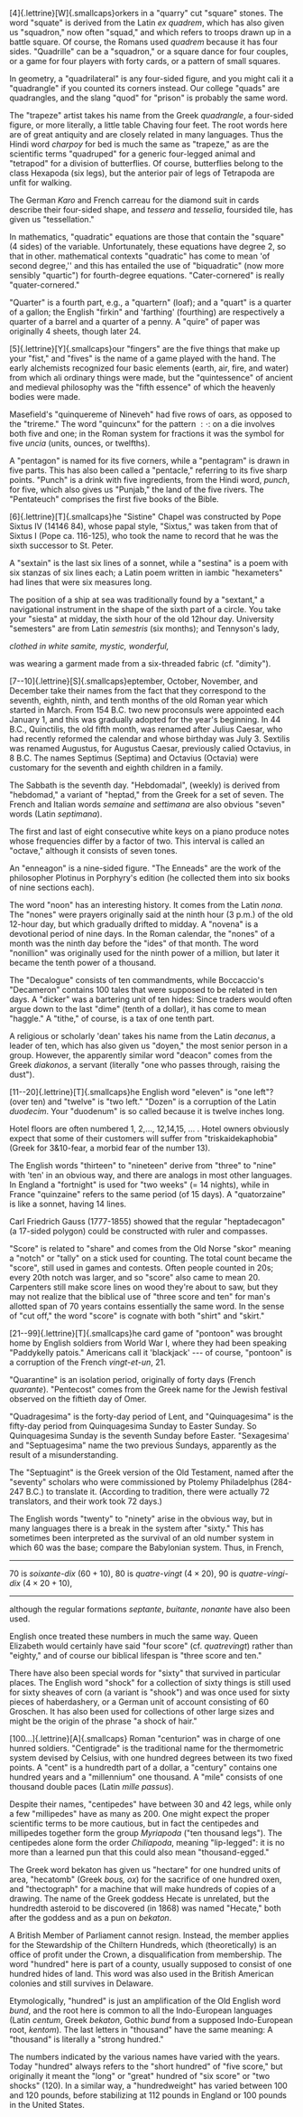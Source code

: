 [4]{.lettrine}[W]{.smallcaps}orkers in a "quarry" cut "square" stones.
The word "squate" is derived from the Latin *ex quadrem*, which has also
given us "squadron," now often "squad," and which refers to troops drawn
up in a battle square. Of course, the Romans used *quadrem* because it
has four sides. "Quadrille" can be a "squadron," or a square dance for
four couples, or a game for four players with forty cards, or a pattern
of small squares.

In geometry, a "quadrilateral" is any four-sided figure, and you might
cali it a "quadrangle" if you counted its corners instead. Our college
"quads" are quadrangles, and the slang "quod" for "prison" is probably
the same word.

The "trapeze" artist takes his name from the Greek *quadrangle*, a
four-sided figure, or more literally, a little table Chaving four feet.
The root words here are of great antiquity and are closely related in
many languages. Thus the Hindi word *charpoy* for bed is much the same
as "trapeze," as are the scientific terms "quadruped" for a generic
four-legged animal and "tetrapod" for a division of butterflies. Of
course, butterflies belong to the class Hexapoda (six legs), but the
anterior pair of legs of Tetrapoda are unfit for walking.

The German *Karo* and French carreau for the diamond suit in cards
describe their four-sided shape, and *tessera* and *tesselia*, foursided
tile, has given us "tessellation."

In mathematics, "quadratic" equations are those that contain the
"square" (4 sides) of the variable. Unfortunately, these equations have
degree 2, so that in other. mathematical contexts "quadratic" has come
to mean 'of second degree,'' and this has entailed the use of
"biquadratic" (now more sensibly "quartic") for fourth-degree equations.
"Cater-cornered" is really "quater-cornered."

"Quarter" is a fourth part, e.g., a "quartern" (loaf); and a "quart" is
a quarter of a gallon; the English "firkin" and 'farthing' (fourthing)
are respectively a quarter of a barrel and a quarter of a penny. A
"quire" of paper was originally 4 sheets, though later 24.

[5]{.lettrine}[Y]{.smallcaps}our "fingers" are the five things that make
up your "fist," and "fives" is the name of a game played with the hand.
The early alchemists recognized four basic elements (earth, air, fire,
and water) from which ali ordinary things were made, but the
"quintessence" of ancient and medieval philosophy was the "fifth
essence" of which the heavenly bodies were made.

Masefield's "quinquereme of Nineveh" had five rows of oars, as opposed
to the "trireme." The word "quincunx" for the pattern $:\cdot :$ on a
die involves both five and one; in the Roman system for fractions it was
the symbol for five *uncia* (units, ounces, or twelfths).

A "pentagon" is named for its five corners, while a "pentagram" is drawn
in five parts. This has also been called a "pentacle," referring to its
five sharp points. "Punch" is a drink with five ingredients, from the
Hindi word, *punch*, for five, which also gives us "Punjab," the land of
the five rivers. The "Pentateuch" comprises the first five books of the
Bible.

[6]{.lettrine}[T]{.smallcaps}he "Sistine" Chapel was constructed by Pope
Sixtus IV (14146 84), whose papal style, "Sixtus," was taken from that
of Sixtus I (Pope ca. 116-125), who took the name to record that he was
the sixth successor to St. Peter.

A "sextain" is the last six lines of a sonnet, while a "sestina" is a
poem with six stanzas of six lines each; a Latin poem written in iambic
"hexameters" had lines that were six measures long.

The position of a ship at sea was traditionally found by a "sextant," a
navigational instrument in the shape of the sixth part of a circle. You
take your "siesta" at midday, the sixth hour of the old 12hour day.
University "semesters" are from Latin *semestris* (six months); and
Tennyson's lady,

*clothed in white samite, mystic, wonderful,*

was wearing a garment made from a six-threaded fabric (cf. "dimity").

[7--10]{.lettrine}[S]{.smallcaps}eptember, October, November, and
December take their names from the fact that they correspond to the
seventh, eighth, ninth, and tenth months of the old Roman year which
started in March. From 154 B.C. two new proconsuls were appointed each
January 1, and this was gradually adopted for the year's beginning. In
44 B.C., Quinctilis, the old fifth month, was renamed after Julius
Caesar, who had recently reformed the calendar and whose birthday was
July 3. Sextilis was renamed Augustus, for Augustus Caesar, previously
calied Octavius, in 8 B.C. The names Septimus (Septima) and Octavius
(Octavia) were customary for the seventh and eighth children in a
family.

The Sabbath is the seventh day. "Hebdomadal", (weekly) is derived from
"hebdomad," a variant of "heptad," from the Greek for a set of seven.
The French and Italian words *semaine* and *settimana* are also obvious
"seven" words (Latin *septimana*).

The first and last of eight consecutive white keys on a piano produce
notes whose frequencies differ by a factor of two. This interval is
called an "octave," although it consists of seven tones.

An "enneagon" is a nine-sided figure. "The Enneads" are the work of the
philosopher Plotinus in Porphyry's edition (he collected them into six
books of nine sections each).

The word "noon" has an interesting history. It comes from the Latin
*nona*. The "nones" were prayers originally said at the ninth hour (3
p.m.) of the old 12-hour day, but which gradually drifted to midday. A
"novena" is a devotional period of nine days. In the Roman calendar, the
"nones" of a month was the ninth day before the "ides" of that month.
The word "nonillion" was originally used for the ninth power of a
million, but later it became the tenth power of a thousand.

The "Decalogue" consists of ten commandments, while Boccaccio's
"Decameron" contains 100 tales that were supposed to be related in ten
days. A "dicker" was a bartering unit of ten hides: Since traders would
often argue down to the last "dime" (tenth of a dollar), it has come to
mean "haggle." A "tithe," of course, is a tax of one tenth part.

A religious or scholarly 'dean' takes his name from the Latin *decanus*,
a leader of ten, which has also given us "doyen," the most senior person
in a group. However, the apparently similar word "deacon" comes from the
Greek *diakonos*, a servant (literally "one who passes through, raising
the dust").

[11--20]{.lettrine}[T]{.smallcaps}he English word "eleven" is "one
left"? (over ten) and "twelve" is "two left." "Dozen" is a corruption of
the Latin *duodecim*. Your "duodenum" is so called because it is twelve
inches long.

Hotel floors are often numbered 1, 2,..., 12,14,15, ... . Hotel owners
obviously expect that some of their customers will suffer from
"triskaidekaphobia" (Greek for 3&10-fear, a morbid fear of the number
13).

The English words "thirteen" to "nineteen" derive from "three" to "nine"
with 'ten' in an obvious way, and there are analogs in most other
languages. In England a "fortnight" is used for "two weeks" (= 14
nights), while in France "quinzaine" refers to the same period (of 15
days). A "quatorzaine" is like a sonnet, having 14 lines.

Carl Friedrich Gauss (1777-1855) showed that the regular "heptadecagon"
(a 17-sided polygon) could be constructed with ruler and compasses.

"Score" is related to "share" and comes from the Old Norse "skor"
meaning a "notch" or "tally" on a stick used for counting. The total
count became the "score", still used in games and contests. Often people
counted in 20s; every 20th notch was larger, and so "score" also came to
mean 20. Carpenters still make score lines on wood they're about to saw,
but they may not realize that the biblical use of "three score and ten"
for man's allotted span of 70 years contains essentially the same word.
In the sense of "cut off," the word "score" is cognate with both "shirt"
and "skirt."

[21--99]{.lettrine}[T]{.smallcaps}he card game of "pontoon" was brought
home by English soldiers from World War I, where they had been speaking
"Paddykelly patois." Americans call it 'blackjack' --- of course,
"pontoon" is a corruption of the French *vingt-et-un*, 21.

"Quarantine" is an isolation period, originally of forty days (French
*quarante*). "Pentecost" comes from the Greek name for the Jewish
festival observed on the fiftieth day of Omer.

"Quadragesima" is the forty-day period of Lent, and "Quinquagesima" is
the fifty-day period from Quinquagesima Sunday to Easter Sunday. So
Quinquagesima Sunday is the seventh Sunday before Easter. "Sexagesima'
and "Septuagesima" name the two previous Sundays, apparently as the
result of a misunderstanding.

The "Septuagint" is the Greek version of the Old Testament, named after
the "seventy" scholars who were commissioned by Ptolemy Philadelphus
(284-247 B.C.) to translate it. (According to tradition, there were
actually 72 translators, and their work took 72 days.)

The English words "twenty" to "ninety" arise in the obvious way, but in
many languages there is a break in the system after "sixty." This has
sometimes been interpreted as the survival of an old number system in
which 60 was the base; compare the Babylonian system. Thus, in French,

  ---------------------------- -----------------------
  $70$ is *soixante-dix*                  ($60 + 10$),
  $80$ is *quatre-vingt*              ($4 \times 20$),
  $90$ is *quatre-vingi-dix*     ($4 \times 20 + 10$),
  ---------------------------- -----------------------

although the regular formations *septante*, *buitante*, *nonante* have
also been used.

English once treated these numbers in much the same way. Queen Elizabeth
would certainly have said "four score" (cf. *quatrevingt*) rather than
"eighty," and of course our biblical lifespan is "three score and ten."

There have also been special words for "sixty" that survived in
particular places. The English word "shock" for a collection of sixty
things is still used for sixty sheaves of corn (a variant is "shook")
and was once used for sixty pieces of haberdashery, or a German unit of
account consisting of 60 Groschen. It has also been used for collections
of other large sizes and might be the origin of the phrase "a shock of
hair."

[100\...]{.lettrine}[A]{.smallcaps} Roman "centurion" was in charge of
one hunred soldiers. "Centigrade" is the traditional name for the
thermometric system devised by Celsius, with one hundred degrees between
its two fixed points. A "cent" is a hundredth part of a dollar, a
"century" contains one hundred years and a "millennium" one thousand. A
"mile" consists of one thousand double paces (Latin *mille passus*).

Despite their names, "centipedes" have between 30 and 42 legs, while
only a few "millipedes" have as many as 200. One might expect the proper
scientific terms to be more cautious, but in fact the centipedes and
millipedes together form the group *Myriapoda* ("ten thousand legs").
The centipedes alone form the order *Chiliapoda*, meaning "lip-legged":
it is no more than a learned pun that this could also mean
"thousand-egged."

The Greek word bekaton has given us "hectare" for one hundred units of
area, "hecatomb" (Greek *bous, ox*) for the sacrifice of one hundred
oxen, and "thectograph" for a machine that will make hundreds of copies
of a drawing. The name of the Greek goddess Hecate is unrelated, but the
hundredth asteroid to be discovered (in 1868) was named "Hecate," both
after the goddess and as a pun on *bekaton*.

A British Member of Parliament cannot resign. Instead, the member
applies for the Stewardship of the Chiltern Hundreds, which
(theoretically) is an office of profit under the Crown, a
disqualification from membership. The word "hundred" here is part of a
county, usually supposed to consist of one hundred hides of land. This
word was also used in the British American colonies and still survives
in Delaware.

Etymologically, "hundred" is just an amplification of the Old English
word *bund*, and the root here is common to all the Indo-European
languages (Latin *centum*, Greek *bekaton*, Gothic *bund* from a
supposed Indo-European root, *kentom*). The last letters in "thousand"
have the same meaning: A "thousand" is literally a "strong hundred."

The numbers indicated by the various names have varied with the years.
Today "hundred" always refers to the "short hundred" of "five score,"
but originally it meant the "long" or "great" hundred of "six score" or
"two shocks" (120). In a similar way, a "hundredweight" has varied
between 100 and 120 pounds, before stabilizing at 112 pounds in England
or 100 pounds in the United States.
